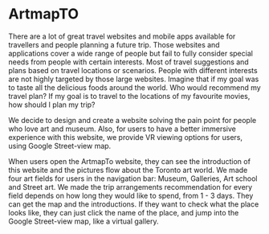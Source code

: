 # ArtmapTO
There are a lot of great travel websites and mobile apps available for travellers and people planning a future trip. Those websites and applications cover a wide range of people but fail to fully consider special needs from people with certain interests. Most of travel suggestions and plans based on travel locations or scenarios. People with different interests are not highly targeted by those large websites. Imagine that if my goal was to taste all the delicious foods around the world. Who would recommend my travel plan? If my goal is to travel to the locations of my favourite movies, how should I plan my trip?

We decide to design and create a website solving the pain point for people who love art and museum. Also, for users to have a better immersive experience with this website, we provide VR viewing options for users, using Google Street-view map.

When users open the ArtmapTo website, they can see the introduction of this website and the pictures flow about the Toronto art world. We made four art fields for users in the navigation bar: Museum, Galleries, Art school and Street art. We made the trip arrangements recommendation for every field depends on how long they would like to spend, from 1 - 3 days. They can get the map and the introductions. If they want to check what the place looks like, they can just click the name of the place, and jump into the Google Street-view map, like a virtual gallery. 
